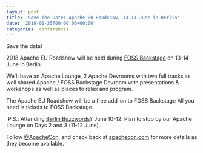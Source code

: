 ```yaml
---
layout: post
title: 'Save The Date: Apache EU Roadshow, 13-14 June in Berlin'
date: '2018-01-25T00:00:00+00:00'
categories: conferences
---
```

<p>Save the date!</p> 
  <p>2018 Apache EU Roadshow will be held during <a href="https://foss-backstage.de/tickets">FOSS Backstage</a> on 13-14 June in Berlin.</p> 
  <p>We'll have an Apache Lounge, 2 Apache Devrooms with two full tracks as well shared Apache / FOSS Backstage Devroom with presentations &amp; workshops as well as places to relax and program.</p> 
  <p>The Apache EU Roadshow will be a free add-on to FOSS Backstage All you need is tickets to FOSS Backstage.</p> 
  <p>&nbsp;P.S.: Attending <a href="https://berlinbuzzwords.de/">Berlin Buzzwords</a>? June 10-12. Plan to stop by our Apache Lounge on Days 2 and 3 (11-12 June).</p> 
  <p>Follow <a href="http://twitter.com/apachecon">@ApacheCon</a>, and check back at <a href="http://apachecon.com/">apachecon.com</a> for more details as they become available.&nbsp;</p>
